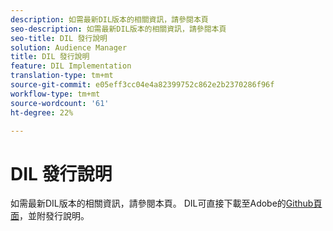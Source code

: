 ```yaml
---
description: 如需最新DIL版本的相關資訊，請參閱本頁
seo-description: 如需最新DIL版本的相關資訊，請參閱本頁
seo-title: DIL 發行說明
solution: Audience Manager
title: DIL 發行說明
feature: DIL Implementation
translation-type: tm+mt
source-git-commit: e05eff3cc04e4a82399752c862e2b2370286f96f
workflow-type: tm+mt
source-wordcount: '61'
ht-degree: 22%

---
```



# DIL 發行說明

如需最新DIL版本的相關資訊，請參閱本頁。 DIL可直接下載至Adobe的[Github頁面](https://github.com/Adobe-Marketing-Cloud/dil/releases)，並附發行說明。

